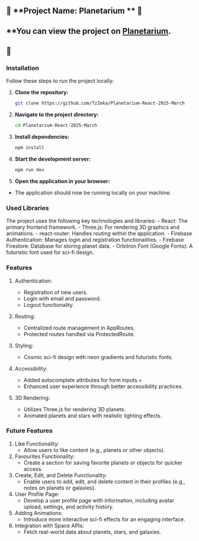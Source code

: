 
## 🌌 **Project Name: Planetarium ** 🚀
## **You can view the project on [Planetarium]( https://planetarium-react-2025.web.app).

## 📖 
### **Installation**

Follow these steps to run the project locally:

1. **Clone the repository:**
   ```bash
   git clone https://github.com/TzZeka/Planetarium-React-2025-March

2. **Navigate to the project directory:**
   ```bash
   cd Planetarium-React-2025-March

3. **Install dependencies:**
   ```bash
   npm install

4. **Start the development server:**
   ```bash
   npm run dev

5. **Open the application in your browser:**
- The application should now be running locally on your machine.

 ### **Used Libraries**

The project uses the following key technologies and libraries:
      - React: The primary frontend framework.
      - Three.js: For rendering 3D graphics and animations.
      - react-router: Handles routing within the application.
      - Firebase Authentication: Manages login and registration functionalities.
      - Firebase Firestore: Database for storing planet data.
      - Orbitron Font (Google Fonts): A futuristic font used for sci-fi design.


### **Features**
1. Authentication:
      - Registration of new users.
      - Login with email and password.
      - Logout functionality.

2. Routing:
      - Centralized route management in AppRoutes.
      - Protected routes handled via ProtectedRoute.

3. Styling:
      - Cosmic sci-fi design with neon gradients and futuristic fonts.

4. Accessibility:
      - Added autocomplete attributes for form inputs.=
      - Enhanced user experience through better accessibility practices.

5. 3D Rendering:
      - Utilizes Three.js for rendering 3D planets.
      - Animated planets and stars with realistic lighting effects.


### **Future Features**

1. Like Functionality: 
      - Allow users to like content (e.g., planets or other objects).
2. Favourites Functionality: 
      - Create a section for saving favorite planets or objects for quicker access.
3. Create, Edit, and Delete Functionality: 
      - Enable users to add, edit, and delete content in their profiles (e.g., notes on planets or galaxies).
4. User Profile Page: 
      - Develop a user profile page with information, including avatar upload, settings, and activity history.
5. Adding Animations: 
      - Introduce more interactive sci-fi effects for an engaging interface.
6. Integration with Space APIs: 
      - Fetch real-world data about planets, stars, and galaxies.
